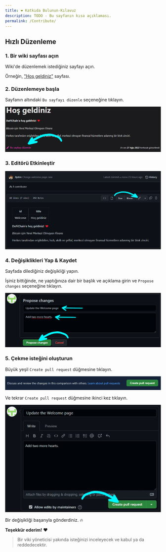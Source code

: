 ```yaml
---
title: ❤ Katkıda Bulunun-Kılavuz
description: TODO - Bu sayfanın kısa açıklaması.
permalink: /Contribute/
---
```


## Hızlı Düzenleme

### 1. Bir wiki sayfası açın
Wiki'de düzenlemek istediğiniz sayfayı açın.

Örneğin, ["Hoş geldiniz"](./Welcome.md) sayfası.

### 2. Düzenlemeye başla
Sayfanın altındaki `Bu sayfayı düzenle` seçeneğine tıklayın.

![](./../media/contribute_TR_edit-this-page.png)


### 3. Editörü Etkinleştir
![](./../media/contribute_TR_enable-editor.png)

### 4. Değişiklikleri Yap & Kaydet
Sayfada dilediğiniz değişikliği yapın.

İşiniz bittiğinde, ne yaptığınıza dair bir başlık ve açıklama girin ve `Propose changes` seçeneğine tıklayın.

![](./../media/contribute_TR_propose.png)

### 5. Çekme isteğini oluşturun
Büyük yeşil `Create pull request` düğmesine tıklayın.

![](./../media/contribute_TR_pull-request.png)

Ve tekrar `Create pull request` düğmesine ikinci kez tıklayın.

![](./../media/contribute_TR_pull-request-2.png)

Bir değişikliği başarıyla gönderdiniz. 🔥

**Teşekkür ederim!** ❤

> Bir viki yöneticisi yakında isteğinizi inceleyecek ve kabul ya da reddedecektir.
